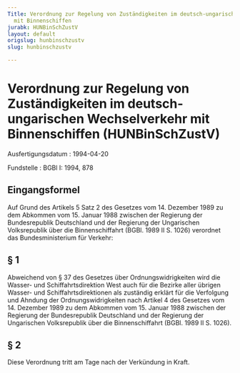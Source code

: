 ```yaml
---
Title: Verordnung zur Regelung von Zuständigkeiten im deutsch-ungarischen Wechselverkehr
  mit Binnenschiffen
jurabk: HUNBinSchZustV
layout: default
origslug: hunbinschzustv
slug: hunbinschzustv

---
```


# Verordnung zur Regelung von Zuständigkeiten im deutsch-ungarischen Wechselverkehr mit Binnenschiffen (HUNBinSchZustV)

Ausfertigungsdatum
:   1994-04-20

Fundstelle
:   BGBl I: 1994, 878

## Eingangsformel

Auf Grund des Artikels 5 Satz 2 des Gesetzes vom 14. Dezember 1989 zu
dem Abkommen vom 15. Januar 1988 zwischen der Regierung der
Bundesrepublik Deutschland und der Regierung der Ungarischen
Volksrepublik über die Binnenschiffahrt (BGBl. 1989 II S. 1026)
verordnet das Bundesministerium für Verkehr:

## § 1

Abweichend von § 37 des Gesetzes über Ordnungswidrigkeiten wird die
Wasser- und Schiffahrtsdirektion West auch für die Bezirke aller
übrigen Wasser- und Schiffahrtsdirektionen als zuständig erklärt für
die Verfolgung und Ahndung der Ordnungswidrigkeiten nach Artikel 4 des
Gesetzes vom 14. Dezember 1989 zu dem Abkommen vom 15. Januar 1988
zwischen der Regierung der Bundesrepublik Deutschland und der
Regierung der Ungarischen Volksrepublik über die Binnenschiffahrt
(BGBl. 1989 II S. 1026).

## § 2

Diese Verordnung tritt am Tage nach der Verkündung in Kraft.

